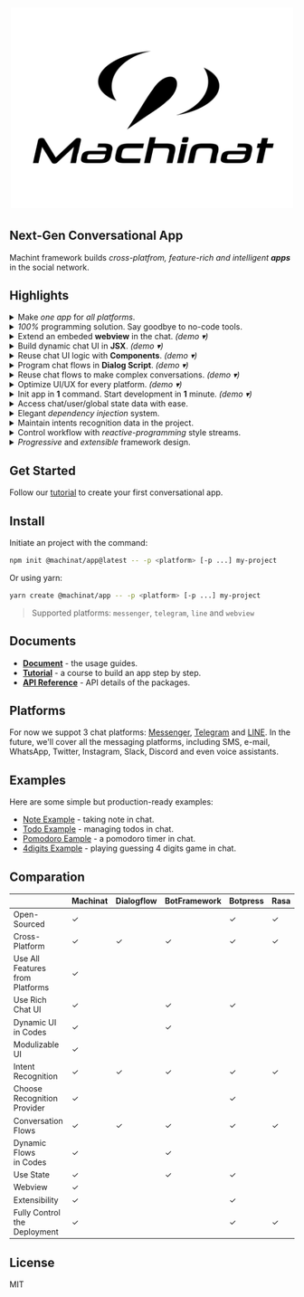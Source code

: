 <h1 align="center">
  <img width="500" src="media/logo.svg" alt="Machinat" />
  <br/>
</h1>

## Next-Gen Conversational App

Machint framework builds _cross-platfrom, feature-rich and intelligent **apps**_ in the social network.

## Highlights

<details>
  <summary>Make <i>one app</i> for <i>all platforms</i>.</summary>
</details>

<details>
  <summary><i>100%</i> programming solution. Say goodbye to no-code tools.</summary>
</details>

<details>
  <summary>Extend an embeded <b>webview</b> in the chat. <i>(demo ▾)</i></summary>
  <img height="480" src="./media/webview.webp" />
</details>

<details>
  <summary>Build dynamic chat UI in <b>JSX</b>. <i>(demo ▾)</i></summary>
  <img height="480" src="./media/expression-view.webp" />
</details>

<details>
  <summary>Reuse chat UI logic with <b>Components</b>. <i>(demo ▾)</i></summary>
  <img height="480" src="./media/component.webp" />
</details>

<details>
  <summary>Program chat flows in <b>Dialog Script</b>. <i>(demo ▾)</i></summary>
  <img height="480" src="./media/script.webp" />
</details>

<details>
  <summary>Reuse chat flows to make complex conversations. <i>(demo ▾)</i></summary>
  <img height="480" src="./media/subscript.webp" />
</details>

<details>
  <summary>Optimize UI/UX for every platform. <i>(demo ▾)</i></summary>
  <img height="480" src="./media/cross-platform.webp" />
</details>

<details>
  <summary>Init app in <b>1</b> command. Start development in <b>1</b> minute. <i>(demo ▾)</i></summary>
  <img height="480" src="./media/start-dev.webp" />
</details>

<details>
  <summary>Access chat/user/global state data with ease.</summary>
</details>

<details>
  <summary>Elegant <i>dependency injection</i> system.</summary>
</details>

<details>
  <summary>Maintain intents recognition data in the project.</summary>
</details>

<details>
  <summary>Control workflow with <i>reactive-programming</i> style streams.</summary>
</details>

<details>
  <summary><i>Progressive</i> and <i>extensible</i> framework design.</summary>
</details>

## Get Started

Follow our [tutorial](https://machinat.com/docs/learn/)
to create your first conversational app.

## Install

Initiate an project with the command:

```bash
npm init @machinat/app@latest -- -p <platform> [-p ...] my-project
```

Or using yarn:

```bash
yarn create @machinat/app -- -p <platform> [-p ...] my-project
```

> Supported platforms: `messenger`, `telegram`, `line` and `webview`

## Documents

- [**Document**](https://machinat.com/docs/) - the usage guides.
- [**Tutorial**](https://machinat.com/docs/learn/) - a course to build an app step by step.
- [**API Reference**](https://machinat.com/api/) - API details of the packages.

## Platforms

For now we suppot 3 chat platforms: [Messenger](https://www.messenger.com/), [Telegram](https://telegram.org/) and [LINE](https://line.me/).
In the future, we'll cover all the messaging platforms, including SMS, e-mail, WhatsApp, Twitter, Instagram, Slack, Discord and even voice assistants.

## Examples

Here are some simple but production-ready examples:

- [Note Example](https://github.com/machinat/note-example) - taking note in chat.
- [Todo Example](https://github.com/machinat/todo-example) - managing todos in chat.
- [Pomodoro Eample](https://github.com/machinat/pomodoro-example) - a pomodoro timer in chat.
- [4digits Example](https://github.com/machinat/4digits-example) - playing guessing 4 digits game in chat.

## Comparation

|   | Machinat | Dialogflow | BotFramework | Botpress | Rasa |
|---|---|---|---|---|---|
| Open-Sourced | ✓ |   |   | ✓ | ✓ |
| Cross-Platform | ✓ | ✓ | ✓ | ✓ | ✓ |
| Use All Features<br/>from Platforms | ✓ |   |   |   |   |
| Use Rich Chat UI | ✓ |   | ✓ | ✓ |   |
| Dynamic UI<br/>in Codes | ✓ |   | ✓ |   |   |
| Modulizable UI | ✓ |   |   |   |   |
| Intent Recognition | ✓ | ✓ | ✓ | ✓ | ✓ |
| Choose Recognition<br/>Provider | ✓ |   |   | ✓ |   |
| Conversation Flows | ✓ | ✓ | ✓ | ✓ | ✓ |
| Dynamic Flows<br/>in Codes | ✓ |   | ✓ |   |   |
| Use State | ✓ |   | ✓ | ✓ |   |
| Webview | ✓ |   |   |   |   |
| Extensibility | ✓ |   |   | ✓ |   |
| Fully Control<br/>the Deployment | ✓ |   |   | ✓ | ✓ |

## License

MIT
